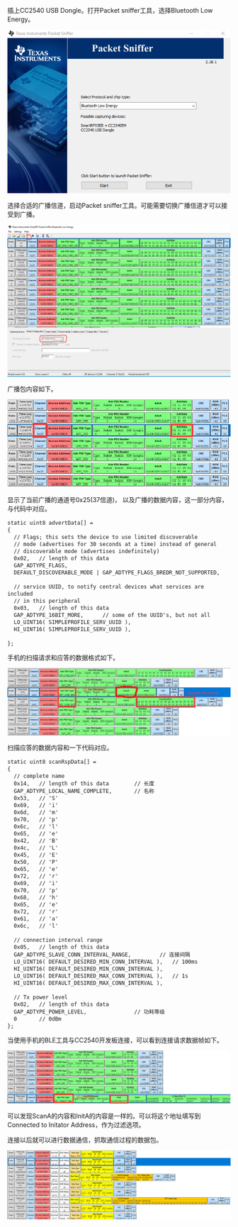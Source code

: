 插上CC2540 USB Dongle。打开Packet sniffer工具，选择Bluetooth Low Energy。

![7](./picture/7.PNG)

选择合适的广播信道，启动Packet sniffer工具。可能需要切换广播信道才可以接受到广播。

![8](./picture/8.PNG)

广播包内容如下。

![4](./picture/4.png)

显示了当前广播的通道号0x25(37信道)， 以及广播的数据内容，这一部分内容，与代码中对应。

```
static uint8 advertData[] =
{
  // Flags; this sets the device to use limited discoverable
  // mode (advertises for 30 seconds at a time) instead of general
  // discoverable mode (advertises indefinitely)
  0x02,   // length of this data
  GAP_ADTYPE_FLAGS,
  DEFAULT_DISCOVERABLE_MODE | GAP_ADTYPE_FLAGS_BREDR_NOT_SUPPORTED,

  // service UUID, to notify central devices what services are included
  // in this peripheral
  0x03,   // length of this data
  GAP_ADTYPE_16BIT_MORE,      // some of the UUID's, but not all
  LO_UINT16( SIMPLEPROFILE_SERV_UUID ),
  HI_UINT16( SIMPLEPROFILE_SERV_UUID ),

};
```

手机的扫描请求和应答的数据格式如下。

![5](./picture/5.jpg)

扫描应答的数据内容和一下代码对应。

```
static uint8 scanRspData[] =
{
  // complete name
  0x14,   // length of this data        // 长度
  GAP_ADTYPE_LOCAL_NAME_COMPLETE,       // 名称
  0x53,   // 'S'
  0x69,   // 'i'
  0x6d,   // 'm'
  0x70,   // 'p'
  0x6c,   // 'l'
  0x65,   // 'e'
  0x42,   // 'B'
  0x4c,   // 'L'
  0x45,   // 'E'
  0x50,   // 'P'
  0x65,   // 'e'
  0x72,   // 'r'
  0x69,   // 'i'
  0x70,   // 'p'
  0x68,   // 'h'
  0x65,   // 'e'
  0x72,   // 'r'
  0x61,   // 'a'
  0x6c,   // 'l'

  // connection interval range
  0x05,   // length of this data
  GAP_ADTYPE_SLAVE_CONN_INTERVAL_RANGE,         // 连接间隔
  LO_UINT16( DEFAULT_DESIRED_MIN_CONN_INTERVAL ),   // 100ms
  HI_UINT16( DEFAULT_DESIRED_MIN_CONN_INTERVAL ),
  LO_UINT16( DEFAULT_DESIRED_MAX_CONN_INTERVAL ),   // 1s
  HI_UINT16( DEFAULT_DESIRED_MAX_CONN_INTERVAL ),

  // Tx power level
  0x02,   // length of this data
  GAP_ADTYPE_POWER_LEVEL,               // 功耗等级
  0       // 0dBm
};
```

当使用手机的BLE工具与CC2540开发板连接，可以看到连接请求数据帧如下。

![6](./picture/6.png)

可以发现ScanA的内容和InitA的内容是一样的。可以将这个地址填写到Connected to Initator Address，作为过滤选项。

连接以后就可以进行数据通信，抓取通信过程的数据包。

![9](./picture/9.PNG)
